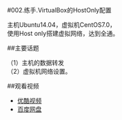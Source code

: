 #002.练手.VirtualBox的HostOnly配置

主机Ubuntu14.04，虚拟机CentOS7.0，  
使用Host only搭建虚拟网络，达到全通。

##主要话题

（1）主机的数据转发  
（2）虚拟机网络设置。

##观看视频

  * [优酷视频](http://v.youku.com/v_show/id_XNzQ4MjA4ODQ0.html)  
  * [百度网盘](http://pan.baidu.com/share/link?shareid=4181410589&uk=1380913564&fid=1002031584209739)  
